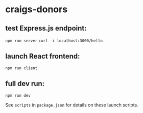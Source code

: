 # craigs-donors

## test Express.js endpoint:
```npm run server```
```curl -i localhost:3000/hello```

## launch React frontend:
```npm run client```

## full dev run:
```npm run dev```

See `scripts` in `package.json` for details on these launch scripts.